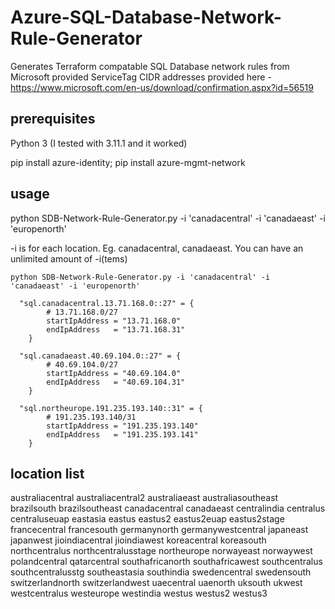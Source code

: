 # Azure-SQL-Database-Network-Rule-Generator
Generates Terraform compatable SQL Database network rules from Microsoft provided ServiceTag CIDR addresses provided here - https://www.microsoft.com/en-us/download/confirmation.aspx?id=56519

## prerequisites
Python 3 (I tested with 3.11.1 and it worked)

pip install azure-identity;
pip install azure-mgmt-network

## usage
python SDB-Network-Rule-Generator.py -i 'canadacentral' -i 'canadaeast' -i 'europenorth'

-i is for each location. Eg. canadacentral, canadaeast. You can have an unlimited amount of -i(tems)
```
python SDB-Network-Rule-Generator.py -i 'canadacentral' -i 'canadaeast' -i 'europenorth'

  "sql.canadacentral.13.71.168.0::27" = {
        # 13.71.168.0/27
        startIpAddress = "13.71.168.0"
        endIpAddress   = "13.71.168.31"
    }
    
  "sql.canadaeast.40.69.104.0::27" = {
        # 40.69.104.0/27
        startIpAddress = "40.69.104.0"
        endIpAddress   = "40.69.104.31"
    }

  "sql.northeurope.191.235.193.140::31" = {
        # 191.235.193.140/31
        startIpAddress = "191.235.193.140"
        endIpAddress   = "191.235.193.141"
    }
```

## location list
australiacentral
australiacentral2
australiaeast
australiasoutheast
brazilsouth
brazilsoutheast
canadacentral
canadaeast
centralindia
centralus
centraluseuap
eastasia
eastus
eastus2
eastus2euap
eastus2stage
francecentral
francesouth
germanynorth
germanywestcentral
japaneast
japanwest
jioindiacentral
jioindiawest
koreacentral
koreasouth
northcentralus
northcentralusstage
northeurope
norwayeast
norwaywest
polandcentral
qatarcentral
southafricanorth
southafricawest
southcentralus
southcentralusstg
southeastasia
southindia
swedencentral
swedensouth
switzerlandnorth
switzerlandwest
uaecentral
uaenorth
uksouth
ukwest
westcentralus
westeurope
westindia
westus
westus2
westus3
